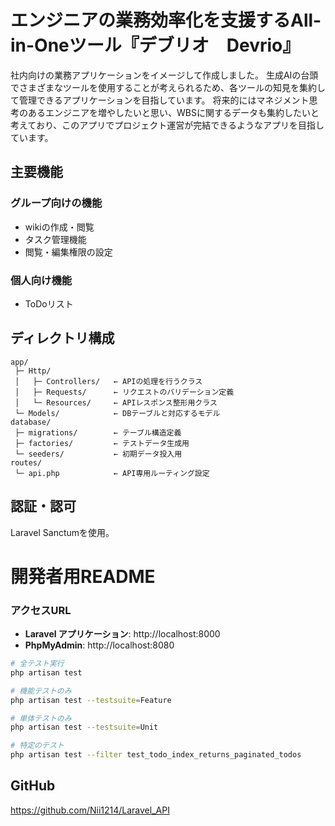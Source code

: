 # エンジニアの業務効率化を支援するAll-in-Oneツール『デブリオ　Devrio』
社内向けの業務アプリケーションをイメージして作成しました。
生成AIの台頭でさまざまなツールを使用することが考えられるため、各ツールの知見を集約して管理できるアプリケーションを目指しています。
将来的にはマネジメント思考のあるエンジニアを増やしたいと思い、WBSに関するデータも集約したいと考えており、このアプリでプロジェクト運営が完結できるようなアプリを目指しています。

## 主要機能
### グループ向けの機能
- wikiの作成・閲覧
- タスク管理機能
- 閲覧・編集権限の設定

### 個人向け機能
- ToDoリスト

## ディレクトリ構成
```
app/
 ├─ Http/
 │   ├─ Controllers/   ← APIの処理を行うクラス
 │   ├─ Requests/      ← リクエストのバリデーション定義
 │   └─ Resources/     ← APIレスポンス整形用クラス
 └─ Models/            ← DBテーブルと対応するモデル
database/
 ├─ migrations/        ← テーブル構造定義
 ├─ factories/         ← テストデータ生成用
 └─ seeders/           ← 初期データ投入用
routes/
 └─ api.php            ← API専用ルーティング設定
```
## 認証・認可
Laravel Sanctumを使用。

# 開発者用README

### アクセスURL
- **Laravel アプリケーション**: http://localhost:8000
- **PhpMyAdmin**: http://localhost:8080

```bash
# 全テスト実行
php artisan test

# 機能テストのみ
php artisan test --testsuite=Feature

# 単体テストのみ
php artisan test --testsuite=Unit

# 特定のテスト
php artisan test --filter test_todo_index_returns_paginated_todos
```

## GitHub
https://github.com/Nii1214/Laravel_API